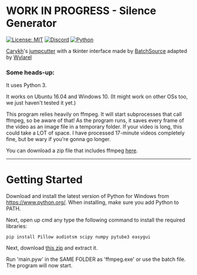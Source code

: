 # WORK IN PROGRESS - Silence Generator
[![License: MIT](https://img.shields.io/badge/License-MIT-green.svg)](https://wylarel.com/mit/)
[![Discord](https://img.shields.io/badge/Chat-Discord-blue)](https://discord.gg/7qvmeh2)
[![Python](https://img.shields.io/badge/Made%20with-Python-orange)](https://www.python.org/)
  
[Carykh](https://www.github.com/carykh)'s [jumpcutter](https://github.com/carykh/jumpcutter) with a tkinter interface made by [BatchSource](https://www.github.com/BatchSource/Jumpcutter-GUI) adapted by [Wylarel](https://www.github.com/Wylarel)

### Some heads-up:

It uses Python 3.

It works on Ubuntu 16.04 and Windows 10. (It might work on other OSs too, we just haven't tested it yet.)

This program relies heavily on ffmpeg. It will start subprocesses that call ffmpeg, so be aware of that!
As the program runs, it saves every frame of the video as an image file in a
temporary folder. If your video is long, this could take a LOT of space. I have processed 17-minute videos completely fine, but be wary if you're gonna go longer.

You can download a zip file that includes ffmpeg [here](https://i.pinimg.com/originals/50/a3/c2/50a3c2e7743a41f65fc3c366059bc1db.jpg).

---

# Getting Started

Download and install the latest version of Python for Windows from https://www.python.org/.
When installing, make sure you add Python to PATH.

Next, open up cmd any type the following command to install the required libraries:
```
pip install Pillow audiotsm scipy numpy pytube3 easygui
```

Next, download [this zip](https://i.pinimg.com/originals/50/a3/c2/50a3c2e7743a41f65fc3c366059bc1db.jpg) and extract it.

Run 'main.pyw' in the SAME FOLDER as 'ffmpeg.exe' or use the batch file. The program will now start.
